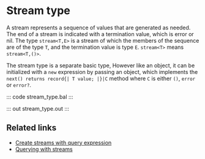 # Stream type

A stream represents a sequence of values that are generated as needed. The end of a stream is indicated with a termination value, which is error or nil. The type `stream<T,E>` is a stream of which the members of the sequence are of the type `T`, and the termination value is type `E`. `stream<T>` means `stream<T,()>`.

The stream type is a separate basic type, However like an object, it can be initialized with a `new` expression by passing an object, which implements the `next() returns record{| T value; |}|C` method where `C` is either `()`, `error` or `error?`.

::: code stream_type.bal :::

::: out stream_type.out :::

## Related links
- [Create streams with query expression](/learn/by-example/create-streams-with-query)
- [Querying with streams](/learn/by-example/querying-with-streams)
